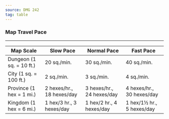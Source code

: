```yaml
---
source: DMG 242
tag: table
---
```


### Map Travel Pace
---
|Map Scale|Slow Pace|Normal Pace|Fast Pace|
|-----|-----|-----|-----|
|Dungeon (1 sq. = 10 ft.)|20 sq./min.|30 sq./min.|40 sq./min.|
|City (1 sq. = 100 ft.)|2 sq./min.|3 sq./min.|4 sq./min.|
|Province (1 hex = 1 mi.)|2 hexes/hr., 18 hexes/day|3 hexes/hr., 24 hexes/day|4 hexes/hr., 30 hexes/day|
|Kingdom (1 hex = 6 mi.)|1 hex/3 hr., 3 hexes/day|1 hex/2 hr., 4 hexes/day|1 hex/1½ hr., 5 hexes/day|
